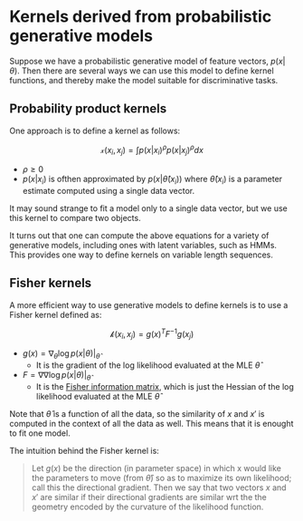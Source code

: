 # Kernels derived from probabilistic generative models

Suppose we have a probabilistic generative model of feature vectors, $p(x|\theta)$. Then there are several ways we can use this model to define kernel functions, and thereby make the model suitable for discriminative tasks.

## Probability product kernels

One approach is to define a kernel as follows:

$$
\mathcal{x}(x_i, x_{j}) = \int p(x|x_i)^{\rho}p(x|x_j)^{\rho}dx
$$

* $\rho \ge 0$
* $p(x|x_i)$ is ofthen approximated by $p(x| \hat{\theta}(x_i))$ where $\hat{\theta}(x_i)$ is a parameter estimate computed using a single data vector. 

It may sound strange to fit a model only to a single data vector, but we use this kernel to compare two objects. 

It turns out that one can compute the above equations for a variety of generative models, including ones with latent variables, such as HMMs. This provides one way to define kernels on variable length sequences.

## Fisher kernels
A more efficient way to use generative models to define kernels is to use a Fisher kernel defined as:

$$
\mathcal{k}(x_i, x_j) = g(x)^TF^{-1}g(x_j)
$$

* $g(x) = \nabla_{\theta} \log p (x|\theta)|_{\hat{\theta}}$ 
  * It is the gradient of the log likelihood evaluated at the MLE $\hat{\theta}$ 
* $F = \nabla \nabla \log p(x|\theta)|_{\hat{\theta}}$ 
  * It is the [Fisher information matrix](fisher_information_matrix.md), which is just the Hessian of the log likelihood evaluated at the MLE $\hat{\theta}$

Note that $\hat{\theta}$ is a function of all the data, so the similarity of $x$ and $x'$ is computed in the context of all the data as well. This means that it is enought to fit one model. 

The intuition behind the Fisher kernel is:
> Let $g(x)$ be the direction (in parameter space) in which x would like the parameters to move (from $\hat{\theta}$) so as to maximize its own likelihood; call this the directional gradient.  Then we say that two vectors $x$ and $x'$  are similar if their directional gradients are similar wrt the the geometry encoded by the curvature of the likelihood function.